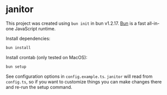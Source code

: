 # janitor

This project was created using `bun init` in bun v1.2.17. [Bun](https://bun.sh) is a fast all-in-one JavaScript runtime.

Install dependencies:

```bash
bun install
```

Install crontab (only tested on MacOS):

```bash
bun setup
```

See configuration options in `config.example.ts`.
`janitor` will read from `config.ts`, so if you want to customize things you can make changes there and re-run the setup command.
